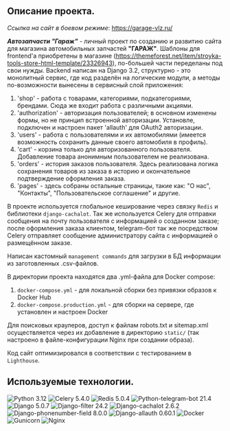 ## Описание проекта.

*Ссылка на сайт в боевом режиме*: https://garage-vlz.ru/

_**Автозапчасти "Гараж"**_ - личный проект по созданию и развитию сайта для магазина автомобильных запчастей **"ГАРАЖ"**. Шаблоны для frontend'а приобретены в магазине (https://themeforest.net/item/stroyka-tools-store-html-template/23326943), по-большей части переделаны под свои нужды. Backend написан на Django 3.2, структурно - это монолитный сервис, где код разделён на логические модули, а методы по-возможности вынесены в сервисный слой приложения:  
1. 'shop' - работа с товарами, категориями, подкатегориями, брендами. Сюда же входит работа с различными акциями.
2. 'authorization' - авторизация пользователей; в основном изменены формы, но не принцип встроенной авторизации. Установле, подключен и настроен пакет 'allauth' для OAuth2 авторизации.
3. 'users' - работа с пользователями и их автомобилями (имеется возможность сохранить данные своего автомобиля в профиль).
4. 'cart' - корзина только для авторизованного пользователя. Добавление товара анонимным пользователем не реализована.
5. 'orders' - история заказов пользователя. Здесь реализована логика сохранения товаров из заказа в историю и окончательное подтверждение оформления заказа.
6. 'pages' - здесь собраны остальные страницы, такие как: "О нас", "Контакты", "Пользовательское соглашение" и другие.

В проекте используется глобальное кеширование через связку `Redis` и библиотеки `django-cachalot`. Так же используется Celery для отправки сообщения на почту пользователя с информацией о созданном заказе; после оформления заказа клиентом, telegram-бот так же посредством Celery отправляет сообщение администратору сайта с информацией о размещённом заказе.

Написан кастомный `management commands` для загрузки в БД информации из заготовленных .csv-файлов.

В директории проекта находятся два .yml-файла для Docker compose:  
1. `docker-compose.yml` - для локальной сборки без привязки образов к Docker Hub
2. `docker-compose.production.yml` - для сборки на сервере, где установлен и настроен Docker

Для поисковых краулеров, доступ к файлам robots.txt и sitemap.xml осуществляется через их добавление в директорию `static/` (так настроено в файле-конфигурации Nginx при создании образа).

Код сайт оптимизировался в соответствии с тестированием в `Lighthouse`.

## Используемые технологии.

![Python 3.12](https://img.shields.io/badge/Python-3.12-brightgreen.svg?style=flat&logo=python&logoColor=white)
![Celery 5.4.0](https://img.shields.io/badge/Celery-5.4.0-brightgreen.svg?style=flat&logo=celery&logoColor=white)
![Redis 5.0.4](https://img.shields.io/badge/Redis-5.0.4-brightgreen.svg?style=flat&logo=redis&logoColor=white)
![Python-telegram-bot 21.4](https://img.shields.io/badge/python--telegram--bot-21.1.1-brightgreen.svg?style=flat&logo=python&logoColor=white)
![Django 5.0.7](https://img.shields.io/badge/Django-5.0.4-brightgreen.svg?style=flat&logo=django&logoColor=white)
![Django-filter 24.2](https://img.shields.io/badge/Django--filter-24.2-brightgreen.svg?style=flat&logo=django&logoColor=white)
![Django-cachalot 2.6.2](https://img.shields.io/badge/Django--cachalot-2.6.2-brightgreen.svg?style=flat&logo=django&logoColor=white)
![Django-phonenumber-field 8.0.0](https://img.shields.io/badge/Django--phonenumber--field-8.0.0-brightgreen.svg?style=flat&logo=django&logoColor=white)
![Django-allauth 0.60.1](https://img.shields.io/badge/Django--allauth-0.60.1-brightgreen.svg?style=flat&logo=django&logoColor=white)
![Docker](https://img.shields.io/badge/Docker-brightgreen.svg?style=flat&logo=docker&logoColor=white&color=blue)
![Gunicorn](https://img.shields.io/badge/Gunicorn-brightgreen.svg?style=flat&logo=gunicorn&logoColor=white&color=blue)
![Nginx](https://img.shields.io/badge/Nginx-brightgreen.svg?style=flat&logo=nginx&logoColor=white&color=blue)
